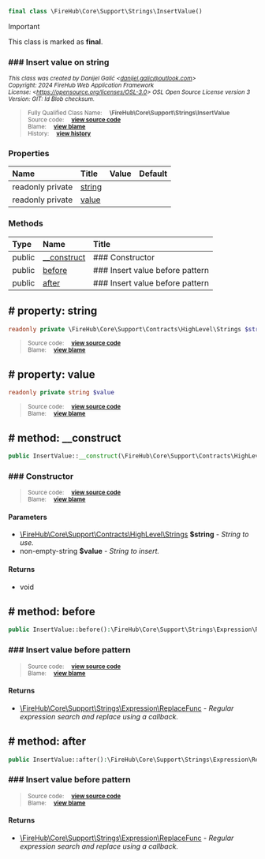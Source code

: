 ```php
final class \FireHub\Core\Support\Strings\InsertValue()
```





> [!IMPORTANT]
This class is marked as **final**.





### ### Insert value on string



<sub>_This class was created by Danijel Galić &lt;danijel.galic@outlook.com&gt;_</sub><br/><sub>_Copyright: 2024 FireHub Web Application Framework_</sub><br/><sub>_License: &lt;https://opensource.org/licenses/OSL-3.0&gt; OSL Open Source License version 3_</sub><br/><sub>_Version: GIT: $Id$ Blob checksum._</sub>

><sub>Fully Qualified Class Name:  **\FireHub\Core\Support\Strings\InsertValue**</sub><br/>
    <sub>Source code:  **[view source code](https://github.com/The-FireHub-Project/Core/blob/develop-pre-alpha-m1/src/support/strings/firehub.InsertValue.php#L24)**</sub><br/>
        <sub>Blame:  **[view blame](https://github.com/The-FireHub-Project/Core/blame/develop-pre-alpha-m1/src/support/strings/firehub.InsertValue.php)**</sub><br/>
        <sub>History:  **[view history](https://github.com/The-FireHub-Project/Core/commits/develop-pre-alpha-m1/src/support/strings/firehub.InsertValue.php)**</sub>


### Properties
| Name | Title | Value | Default |
|:-----|:------|:------|:--------|
|readonly private|<a href="#$string">string</a>|||
|readonly private|<a href="#$value">value</a>|||

### Methods
| Type | Name | Title |
|:-----|:-----|:------|
|public|<a href="#__construct()">__construct</a>|### Constructor|
|public|<a href="#before()">before</a>|### Insert value before pattern|
|public|<a href="#after()">after</a>|### Insert value before pattern|

<h2><a name="$string"># property: string</a></h2>

```php
readonly private \FireHub\Core\Support\Contracts\HighLevel\Strings $string
```













><sub>Source code:  **[view source code](https://github.com/The-FireHub-Project/Core/blob/develop-pre-alpha-m1/src/support/strings/firehub.InsertValue.php#L42)**</sub><br/>
        <sub>Blame:  **[view blame](https://github.com/The-FireHub-Project/Core/blame/develop-pre-alpha-m1/src/support/strings/firehub.InsertValue.php#L42)**</sub>
<h2><a name="$value"># property: value</a></h2>

```php
readonly private string $value
```













><sub>Source code:  **[view source code](https://github.com/The-FireHub-Project/Core/blob/develop-pre-alpha-m1/src/support/strings/firehub.InsertValue.php#L43)**</sub><br/>
        <sub>Blame:  **[view blame](https://github.com/The-FireHub-Project/Core/blame/develop-pre-alpha-m1/src/support/strings/firehub.InsertValue.php#L43)**</sub>
<h2><a name="__construct()"># method: __construct</a></h2>

```php
public InsertValue::__construct(\FireHub\Core\Support\Contracts\HighLevel\Strings $string, non-empty-string $value):void
```











### ### Constructor



><sub>Source code:  **[view source code](https://github.com/The-FireHub-Project/Core/blob/develop-pre-alpha-m1/src/support/strings/firehub.InsertValue.php#L41)**</sub><br/>
        <sub>Blame:  **[view blame](https://github.com/The-FireHub-Project/Core/blame/develop-pre-alpha-m1/src/support/strings/firehub.InsertValue.php#L41)**</sub>
#### Parameters

* [\FireHub\Core\Support\Contracts\HighLevel\Strings](./Wiki-Strings) **$string** - _String to use._
* non-empty-string **$value** - _String to insert._
#### Returns

* void
<h2><a name="before()"># method: before</a></h2>

```php
public InsertValue::before():\FireHub\Core\Support\Strings\Expression\ReplaceFunc
```











### ### Insert value before pattern



><sub>Source code:  **[view source code](https://github.com/The-FireHub-Project/Core/blob/develop-pre-alpha-m1/src/support/strings/firehub.InsertValue.php#L54)**</sub><br/>
        <sub>Blame:  **[view blame](https://github.com/The-FireHub-Project/Core/blame/develop-pre-alpha-m1/src/support/strings/firehub.InsertValue.php#L54)**</sub>
#### Returns

* [\FireHub\Core\Support\Strings\Expression\ReplaceFunc](./Wiki-ReplaceFunc) - _Regular expression search and replace using a callback._
<h2><a name="after()"># method: after</a></h2>

```php
public InsertValue::after():\FireHub\Core\Support\Strings\Expression\ReplaceFunc
```











### ### Insert value before pattern



><sub>Source code:  **[view source code](https://github.com/The-FireHub-Project/Core/blob/develop-pre-alpha-m1/src/support/strings/firehub.InsertValue.php#L68)**</sub><br/>
        <sub>Blame:  **[view blame](https://github.com/The-FireHub-Project/Core/blame/develop-pre-alpha-m1/src/support/strings/firehub.InsertValue.php#L68)**</sub>
#### Returns

* [\FireHub\Core\Support\Strings\Expression\ReplaceFunc](./Wiki-ReplaceFunc) - _Regular expression search and replace using a callback._